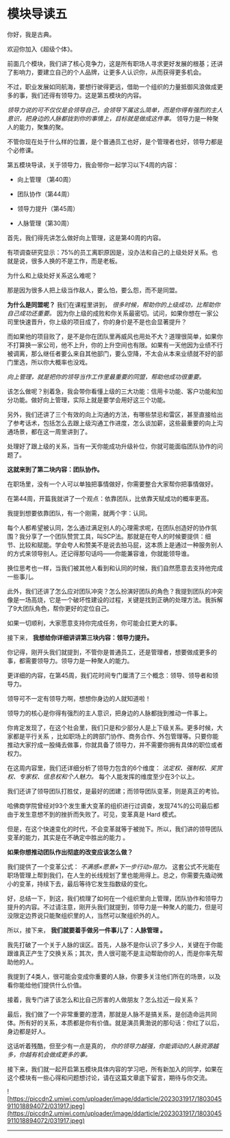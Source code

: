 # 模块导读五

你好，我是古典。

欢迎你加入《超级个体》。

前面几个模块，我们讲了核心竞争力，这是所有职场人寻求更好发展的根基；还讲了影响力，要建立自己的个人品牌，让更多人认识你，从而获得更多机会。

不过，职业发展如同航海，要想行驶得更远，借助一个组织的力量抵御风浪做成更多的事，我们还得有领导力。这是第五模块的内容。

 *领导力说的可不仅仅是会领导自己，会领导下属这么简单，而是你得有强烈的主人意识，把身边的人脉都拢到你的事情上，目标就是做成这件事。* 领导力是一种聚人的能力，聚集的聚。

不管你现在处于什么样的位置，是个普通员工也好，是个管理者也好，领导力都是个必修课。

第五模块导读，关于领导力，我会带你一起学习以下4周的内容：

* 向上管理 （第40周）

* 团队协作（第44周）

* 领导力提升（第45周）

* 人脉管理（第30周）

首先，我们得先讲怎么做好向上管理，这是第40周的内容。

有项调查研究显示：75%的员工离职原因是，没办法和自己的上级处好关系。也就是说，很多人换的不是工作，而是老板。

为什么和上级处好关系这么难呢？

那是因为很多人把上级当作敌人，要么怕，要么怨，而不是同盟。

 **为什么是同盟呢？** 我们在课程里讲到， *很多时候，帮助你的上级成功，比帮助你自己成功还重要。* 因为你上级的成败和你关系最密切。试问，如果你想在一家公司里快速晋升，你上级的项目成了，你的身价是不是也会显著提升？

而如果他的项目败了，是不是你在团队里再威风也用处不大？道理很简单，如果你不打算换一家公司，他不上升，你的上升空间也有限。如果有一天他因为业绩不行被调离，那么继任者要么来自其他部门，要么空降，不太会从本来业绩就不好的部门里选，所以你大概率也没戏。

 *向上管理，就是把你的领导当作工作里最重要的同盟，帮助他成功很重要。*

该怎么做呢？别着急，我会带你看懂上级的三大功能：信用卡功能、客户功能和加分功能。做好向上管理，实际上就是要学会用好这三个功能。

另外，我们还讲了三个有效的向上沟通的方法，有哪些禁忌和雷区，甚至直接给出了参考话术，包括怎么去跟上级沟通工作进度，怎么谈加薪，这些最重要的向上沟通场景，都在这一周里讲到了。

处理好了跟上级的关系，当有一天你能成功升级补位，你就可能面临团队协作的问题了。

 **这就来到了第二块内容：团队协作。**

在职场里，没有一个人可以单独把事情做好，你需要整合大家帮你把事情做好。

在第44周，开篇我就讲了一个观点：依靠团队，比依靠天赋成功的概率更高。

我提到想要依靠团队，有一个刚需，就两个字：认同。

每个人都希望被认同，怎么通过满足别人的心理需求呢，在团队创造好的协作氛围？我分享了一个团队赞赏工具，叫SCP法。那就是在夸人的时候要提供：细节、比较和赋能。学会夸人和赞美不是说去拍马屁，这本质上是通过一种服务别人的方式来领导别人。还记得那句话吗——你能兼容谁，你就能领导谁。

换位思考也一样，当我们被其他人看到和认同的时候，我们自然愿意去支持他完成一些事儿。

此外，我们还讲了怎么应对团队冲突？怎么扮演好团队的角色？我提到团队的冲突像是一场高烧，它是一个破坏性建设的过程，关键是找到正确的处理方法。我拆解了9大团队角色，帮你更好的定位自己。

如果一切顺利，大家愿意支持你完成任务，你可能会扛更大的事。

接下来， **我想给你详细讲讲第三块内容：领导力提升。**

你记得，刚开头我们就提到，不管你是普通员工，还是管理者，想要做成更多的事，都需要领导力。领导力是一种聚人的能力。

更详细的内容，在第45周，我们花时间专门厘清了三个概念：领导、领导者和领导力。

领导可不一定有领导力啊，想想你身边的人就知道啦！

领导力的核心是你得有强烈的主人意识，把身边的人脉都拢到推动一件事上。

你肯定发现了，在这个社会里，我们只是和少部分人是上下级关系。更多时候，大家都是平行关系 ，比如职场上的跨部门协作、商务合作、外包管理等。只要你能推动大家拧成一股绳去做事，你就具备了领导力，并不需要你拥有具体的职位或者权力。

在这周内容里，我们还详细分析了领导力包含的6个维度： *法定权、强制权、奖赏权、专家权、信息权和个人魅力。* 每个人能发挥的维度至少在3个以上。

我们还讲了领导团队打胜仗，是最好的团建；而领导团队变革，则是真正的考验。

哈佛商学院曾经对93个发生重大变革的组织进行过调查，发现74%的公司最后都由于发生意想不到的挫折而失败了。可见，变革真是 Hard 模式。

但是，在这个快速变化的时代，不会变革就等于被抛下。所以，我们讲的领导团队变革的能力，其实是在不确定中胜出的能力 。

 **如果你想推动团队作出彻底的改变应该怎么做？**

我们提供了一个变革公式： *不满感×愿景×下一步行动>阻力。* 这套公式不光能在职场管理上帮到我们，在人生的长线规划了里也能用得上。总之，你需要先撬动微小的变革，持续下去，最后等待它发生指数级的变化。

好，总结一下，到这，我们梳理了如何在一个组织里向上管理，团队协作和领导力提升的内容。不过请注意，刚开头我们就提到，领导力是一种聚人的能力，但是可没限定边界说只能聚组织里的人，当然可以聚组织外的人。

所以，接下来， **我们就要着手做另一件事儿了：人脉管理 。**

我先打破了一个关于人脉的误区。首先，人脉不是你认识了多少人，关键在于你能跟谁真正产生了交换关系；其次，贵人很可能不是主动帮助你的人，而是你率先帮助他的人。

我提到了4类人，很可能会变成你重要的人脉，你要多关注他们所在的场景，以及看你能给他们提供什么价值。

接着，我专门讲了该怎么和比自己厉害的人做朋友？怎么拉近一段关系？

最后，我们做了一个非常重要的澄清，那就是人脉不是搞关系，是创造命运共同体。所有好的关系，本质都是你有价值。就是演员黄渤说的那句话：你红了以后，身边都是好人。

这话听着残酷，但至少有一点是真的， *你的领导力越强，你能调动的人脉资源越多，你越有机会做成更多的事。*

接下来，我们就一起开启第五模块具体内容的学习吧，所有新加入的同学，如果在这个模块有一些心得和问题想讨论，请在这篇文章底下留言，期待与你交流。

![https://piccdn2.umiwi.com/uploader/image/ddarticle/2023031917/1803045911018894072/031917.jpeg](https://piccdn2.umiwi.com/uploader/image/ddarticle/2023031917/1803045911018894072/031917.jpeg)

---
